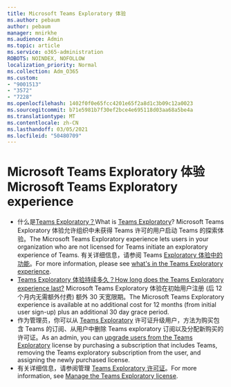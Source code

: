 ```yaml
---
title: Microsoft Teams Exploratory 体验
ms.author: pebaum
author: pebaum
manager: mnirkhe
ms.audience: Admin
ms.topic: article
ms.service: o365-administration
ROBOTS: NOINDEX, NOFOLLOW
localization_priority: Normal
ms.collection: Adm_O365
ms.custom:
- "9001513"
- "3572"
- "7228"
ms.openlocfilehash: 1402f0f0e65fcc4201e65f2a8d1c3b09c12a0023
ms.sourcegitcommit: b71e5981b7f30ef2bce4e695118d03aa68a5be4a
ms.translationtype: MT
ms.contentlocale: zh-CN
ms.lasthandoff: 03/05/2021
ms.locfileid: "50480709"
---
```

# <a name="microsoft-teams-exploratory-experience"></a><span data-ttu-id="3dfb5-102">Microsoft Teams Exploratory 体验</span><span class="sxs-lookup"><span data-stu-id="3dfb5-102">Microsoft Teams Exploratory experience</span></span>

- <span data-ttu-id="3dfb5-103">什么是[Teams Exploratory？](https://docs.microsoft.com/microsoftteams/teams-exploratory)</span><span class="sxs-lookup"><span data-stu-id="3dfb5-103">What is [Teams Exploratory](https://docs.microsoft.com/microsoftteams/teams-exploratory)?</span></span> <span data-ttu-id="3dfb5-104">Microsoft Teams Exploratory 体验允许组织中未获得 Teams 许可的用户启动 Teams 的探索体验。</span><span class="sxs-lookup"><span data-stu-id="3dfb5-104">The Microsoft Teams Exploratory experience lets users in your organization who are not licensed for Teams initiate an exploratory experience of Teams.</span></span> <span data-ttu-id="3dfb5-105">有关详细信息，请参阅 Teams [Exploratory 体验中的功能](https://docs.microsoft.com/microsoftteams/teams-exploratory#whats-in-the-teams-exploratory-experience)。</span><span class="sxs-lookup"><span data-stu-id="3dfb5-105">For more information, please see [what's in the Teams Exploratory experience](https://docs.microsoft.com/microsoftteams/teams-exploratory#whats-in-the-teams-exploratory-experience).</span></span>
- [<span data-ttu-id="3dfb5-106">Teams Exploratory 体验持续多久？</span><span class="sxs-lookup"><span data-stu-id="3dfb5-106">How long does the Teams Exploratory experience last?</span></span>](https://docs.microsoft.com/microsoftteams/teams-exploratory#how-long-does-the-teams-exploratory-experience-last) <span data-ttu-id="3dfb5-107">Microsoft Teams Exploratory 体验在初始用户注册 (后 12 个月内无需额外付费) 额外 30 天宽限期。</span><span class="sxs-lookup"><span data-stu-id="3dfb5-107">The Microsoft Teams Exploratory experience is available at no additional cost for 12 months (from initial user sign-up) plus an additional 30 day grace period.</span></span>
- <span data-ttu-id="3dfb5-108">作为管理员，你可以从 [Teams Exploratory](https://docs.microsoft.com/microsoftteams/teams-exploratory#upgrade-users-from-the-teams-exploratory-license) 许可证升级用户，方法为购买包含 Teams 的订阅、从用户中删除 Teams exploratory 订阅以及分配新购买的许可证。</span><span class="sxs-lookup"><span data-stu-id="3dfb5-108">As an admin, you can [upgrade users from the Teams Exploratory](https://docs.microsoft.com/microsoftteams/teams-exploratory#upgrade-users-from-the-teams-exploratory-license) license by purchasing a subscription that includes Teams, removing the Teams exploratory subscription from the user, and assigning the newly purchased license.</span></span>
- <span data-ttu-id="3dfb5-109">有关详细信息，请参阅管理 [Teams Exploratory 许可证](https://docs.microsoft.com/microsoftteams/teams-exploratory)。</span><span class="sxs-lookup"><span data-stu-id="3dfb5-109">For more information, see [Manage the Teams Exploratory license](https://docs.microsoft.com/microsoftteams/teams-exploratory).</span></span>
